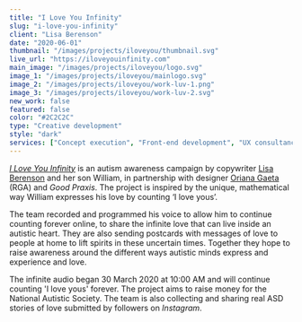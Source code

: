 ```yaml
---
title: "I Love You Infinity"
slug: "i-love-you-infinity"
client: "Lisa Berenson"
date: "2020-06-01"
thumbnail: "/images/projects/iloveyou/thumbnail.svg"
live_url: "https://iloveyouinfinity.com"
main_image: "/images/projects/iloveyou/logo.svg"
image_1: "/images/projects/iloveyou/mainlogo.svg"
image_2: "/images/projects/iloveyou/work-luv-1.png"
image_3: "/images/projects/iloveyou/work-luv-2.svg"
new_work: false
featured: false
color: "#2C2C2C"
type: "Creative development"
style: "dark"
services: ["Concept execution", "Front-end development", "UX consultancy"]
---
```

_[I Love You Infinity](https://iloveyouinfinity.com)_ is an autism awareness
campaign by copywriter [Lisa Berenson](http://thankyouforlookingatmybook.com/)
and her son William, in partnership with designer [Oriana
Gaeta](http://www.orianagaeta.com/) (RGA) and _Good Praxis_. The project is
inspired by the unique, mathematical way William expresses his love by counting
‘I love yous’.

The team recorded and programmed his voice to allow him to continue counting
forever online, to share the infinite love that can live inside an autistic
heart. They are also sending postcards with messages of love to people at home
to lift spirits in these uncertain times. Together they hope to raise awareness
around the different ways autistic minds express and experience and love.

The infinite audio began 30 March 2020 at 10:00 AM and will continue counting 'I
love yous' forever. The project aims to raise money for the National Autistic
Society. The team is also collecting and sharing real ASD stories of love
submitted by followers on _Instagram_.
